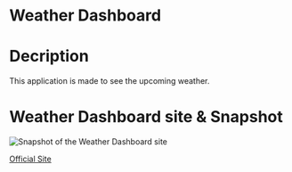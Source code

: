 # Weather Dashboard

# Decription
This application is made to see the upcoming weather.

# Weather Dashboard site & Snapshot

![Snapshot of the Weather Dashboard site](https://github.com/RRHunterH/Weather-Dashboard/assets/102266063/33cb92d6-e683-4650-a638-31636a4796f0)

[Official Site](https://rrhunterh.github.io/Weather-Dashboard/)